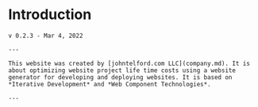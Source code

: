 # Introduction

```admonish warning "Work in Progress"
v 0.2.3 - Mar 4, 2022

---

This website was created by [johntelford.com LLC](company.md). It is about optimizing website project life time costs using a website generator for developing and deploying websites. It is based on *Iterative Development* and *Web Component Technologies*.

---

```

